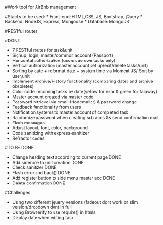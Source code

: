 #Work tool for AirBnb management

#Stacks to be used:
	* Front-end: HTML,CSS, JS, Bootstrap, jQuery
	* Backend: NodeJS, Express, Mongoose
	* Database: MongoDB
	
#RESTful routes

#DONE
* 7 RESTful routes for task&unit
* Signup, login, master/common account (Passport)
* Horizontal authorization (users see own tasks only)
* Vertical authorization (master account set up/edit/delete tasks/unit)
* Sorting by date + reformat date + system time via Moment JS/ Sort by user,unit
* Implement Archive/History functionality (comparing dates and archive obsoletes)
* Color code imcoming tasks by date(yellow for near & green for faraway)
* Master account created via master code
* Password retrieval via email (Nodemailer) & password change
* Feedback functionality from users
* Notification systems to master account of completed task
* Randomize password when creating sub accs && send confirmation mail
* Flash messages
* Adjust layout, font, color, background
* Code sanitizing with express-sanitizer
* Refractor codes

#TO BE DONE
* Change heading text according to current page DONE
* Add sidenote to unit creation DONE
* Check sanitizer DONE
* Flash error and back() DONE
* Add register button to side menu master acc DONE
* Delete confirmation DONE

#Challenges
* Using two different jquery versions (fadeout dont work on slim version/dropdown dont in full)
* Using Browserify to use require() in htmls
* Display date when editing task




